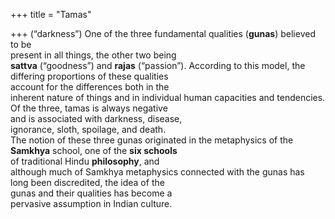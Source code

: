 +++
title = "Tamas"

+++
(“darkness”) One of the three fundamental qualities (**gunas**) believed to be  
present in all things, the other two being  
**sattva** (“goodness”) and **rajas** (“passion”). According to this model, the differing proportions of these qualities  
account for the differences both in the  
inherent nature of things and in individual human capacities and tendencies.  
Of the three, tamas is always negative  
and is associated with darkness, disease,  
ignorance, sloth, spoilage, and death.  
The notion of these three gunas originated in the metaphysics of the  
**Samkhya** school, one of the **six schools**  
of traditional Hindu **philosophy**, and  
although much of Samkhya metaphysics connected with the gunas has  
long been discredited, the idea of the  
gunas and their qualities has become a  
pervasive assumption in Indian culture.
